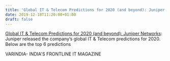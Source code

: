 ```yaml
---
title: 'Global IT & Telecom Predictions for 2020 (and beyond): Juniper Networks'
date: 2019-12-18T11:20:00+01:00
draft: false
---
```


[Global IT & Telecom Predictions for 2020 (and beyond): Juniper Networks](https://varindia.com/news/global-it--telecom-predictions-for-2020-and-beyond-juniper-networks#.Xfn9WysEzJo.blogger): Juniper released the company’s global IT & Telecom predictions for 2020. Below are the top 6 predictions  
  
VARINDIA- INDIA'S FRONTLINE IT MAGAZINE